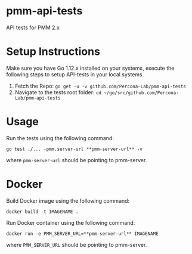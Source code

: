 # pmm-api-tests

API tests for PMM 2.x

# Setup Instructions

Make sure you have Go 1.12.x installed on your systems, execute the following steps
to setup API-tests in your local systems.

1. Fetch the Repo: `go get -u -v github.com/Percona-Lab/pmm-api-tests`
2. Navigate to the tests root folder:  `cd ~/go/src/github.com/Percona-Lab/pmm-api-tests`

# Usage

Run the tests using the following command:

```
go test ./... -pmm.server-url **pmm-server-url** -v
```

where `pmm-server-url` should be pointing to pmm-server.

# Docker

Build Docker image using the following command:

```
docker build -t IMAGENAME .
```

Run Docker container using the following command:

```
docker run -e PMM_SERVER_URL=**pmm-server-url** IMAGENAME
```

where `PMM_SERVER_URL` should be pointing to pmm-server.
